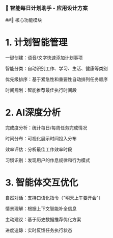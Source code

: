 ### 📱 智能每日计划助手 - 应用设计方案
##🎯 核心功能模块
# 1. 计划智能管理
一键创建：语音/文字快速添加计划事项

智能分类：自动识别工作、学习、生活、健康等类别

优先级排序：基于紧急性和重要性自动排列任务顺序

时间规划：智能推荐最佳执行时间段

# 2. AI深度分析
完成度分析：统计每日/每周任务完成情况

时间分布：可视化展示时间投入分布

效率评估：分析最佳工作效率时段

习惯识别：发现用户的作息规律和行为模式

# 3. 智能体交互优化
自然对话：支持口语化指令（"明天上午要开会"）

情景理解：根据上下文智能补全信息

主动建议：基于历史数据推荐优化方案

进度追踪：实时反馈任务执行状态
